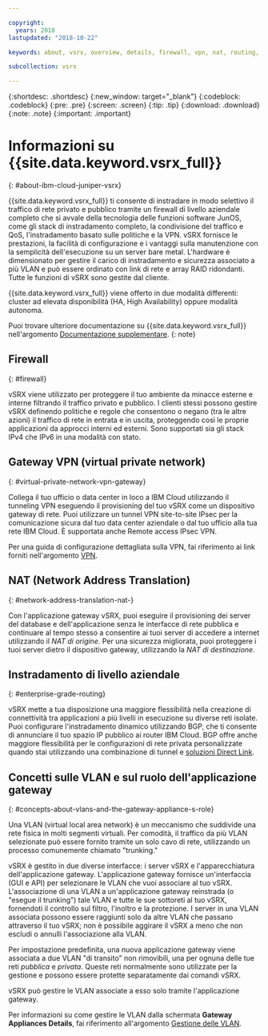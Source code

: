 ```yaml
---

copyright:
  years: 2018
lastupdated: "2018-10-22"

keywords: about, vsrx, overview, details, firewall, vpn, nat, routing, vlan

subcollection: vsrx

---
```


{:shortdesc: .shortdesc}
{:new_window: target="_blank"}
{:codeblock: .codeblock}
{:pre: .pre}
{:screen: .screen}
{:tip: .tip}
{:download: .download}
{:note: .note}
{:important: .important}

# Informazioni su {{site.data.keyword.vsrx_full}}
{: #about-ibm-cloud-juniper-vsrx}

{{site.data.keyword.vsrx_full}} ti consente di instradare in modo selettivo il traffico di rete privato e pubblico tramite un firewall di livello aziendale completo che si avvale della tecnologia delle funzioni software JunOS, come gli stack di instradamento completo, la condivisione del traffico e QoS, l'instradamento basato sulle politiche e la VPN. vSRX fornisce le prestazioni, la facilità di configurazione e i vantaggi sulla manutenzione con la semplicità dell'esecuzione su un server bare metal. L'hardware è dimensionato per gestire il carico di instradamento e sicurezza associato a più VLAN e può essere ordinato con link di rete e array RAID ridondanti. Tutte le funzioni di vSRX sono gestite dal cliente.

{{site.data.keyword.vsrx_full}} viene offerto in due modalità differenti: cluster ad elevata disponibilità (HA, High Availability) oppure modalità autonoma.

Puoi trovare ulteriore documentazione su {{site.data.keyword.vsrx_full}} nell'argomento [Documentazione supplementare](/docs/infrastructure/vsrx?topic=vsrx-supplemental-ibm-cloud-juniper-vsrx-documentation).
{: note}

## Firewall
{: #firewall}

vSRX viene utilizzato per proteggere il tuo ambiente da minacce esterne e interne filtrando il traffico privato e pubblico. I clienti stessi possono gestire vSRX definendo politiche e regole che consentono o negano (tra le altre azioni) il traffico di rete in entrata e in uscita, proteggendo così le proprie applicazioni da approcci interni ed esterni. Sono supportati sia gli stack IPv4 che IPv6 in una modalità con stato.

## Gateway VPN (virtual private network)
{: #virtual-private-network-vpn-gateway}

Collega il tuo ufficio o data center in loco a IBM Cloud utilizzando il tunneling VPN eseguendo il provisioning del tuo vSRX come un dispositivo gateway di rete. Puoi utilizzare un tunnel VPN site-to-site IPsec per la comunicazione sicura dal tuo data center aziendale o dal tuo ufficio alla tua rete IBM Cloud. È supportata anche Remote access IPsec VPN.

Per una guida di configurazione dettagliata sulla VPN, fai riferimento ai link forniti nell'argomento [VPN](/docs/infrastructure/vsrx?topic=vsrx-working-with-vpn#working-with-vpn).

## NAT (Network Address Translation)
{: #network-address-translation-nat-}

Con l'applicazione gateway vSRX, puoi eseguire il provisioning dei server del database e dell'applicazione senza le interfacce di rete pubblica e continuare al tempo stesso a consentire ai tuoi server di accedere a internet utilizzando il _NAT di origine_. Per una sicurezza migliorata, puoi proteggere i tuoi server dietro il dispositivo gateway, utilizzando la _NAT di destinazione_.

## Instradamento di livello aziendale
{: #enterprise-grade-routing}

vSRX mette a tua disposizione una maggiore flessibilità nella creazione di connettività tra applicazioni a più livelli in esecuzione su diverse reti isolate. Puoi configurare l'instradamento dinamico utilizzando BGP, che ti consente di annunciare il tuo spazio IP pubblico ai router IBM Cloud. BGP offre anche maggiore flessibilità per le configurazioni di rete privata personalizzate quando stai utilizzando una combinazione di tunnel e [soluzioni Direct Link](/docs/infrastructure/direct-link?topic=direct-link-overview-of-direct-link-offerings#overview-of-direct-link-offerings).

## Concetti sulle VLAN e sul ruolo dell'applicazione gateway
{: #concepts-about-vlans-and-the-gateway-appliance-s-role}

Una VLAN (virtual local area network) è un meccanismo che suddivide una rete fisica in molti segmenti virtuali. Per comodità, il traffico da più VLAN selezionate può essere fornito tramite un solo cavo di rete, utilizzando un processo comunemente chiamato "trunking."

vSRX è gestito in due diverse interfacce: i server vSRX e l'apparecchiatura dell'applicazione gateway. L'applicazione gateway fornisce un'interfaccia (GUI e API) per selezionare le VLAN che vuoi associare al tuo vSRX. L'associazione di una VLAN a un'applicazione gateway reinstrada (o "esegue il trunking") tale VLAN e tutte le sue sottoreti al tuo vSRX, fornendoti il controllo sul filtro, l'inoltro e la protezione. I server in una VLAN associata possono essere raggiunti solo da altre VLAN che passano attraverso il tuo vSRX; non è possibile aggirare il vSRX a meno che non escludi o annulli l'associazione alla VLAN.

Per impostazione predefinita, una nuova applicazione gateway viene associata a due VLAN "di transito" non rimovibili, una per ognuna delle tue reti _pubblica_ e _privata_. Queste reti normalmente sono utilizzate per la gestione e possono essere protette separatamente dai comandi vSRX.

vSRX può gestire le VLAN associate a esso solo tramite l'applicazione gateway.

Per informazioni su come gestire le VLAN dalla schermata **Gateway Appliances Details**, fai riferimento all'argomento [Gestione delle VLAN](/docs/infrastructure/vsrx?topic=vsrx-managing-ibm-vlans).
